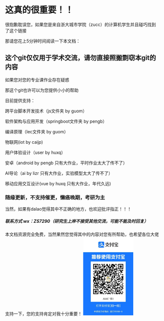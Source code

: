 # 这真的很重要！！

很抱歉耽误您，如果您是来自浙大城市学院（zucc）的计算机学生并且碰巧找到了这个链接

那请您花上5分钟时间阅读一下本文档：

## 这个git仅仅用于学术交流，请勿直接照搬剽窃本git的内容

如果您对您的专业课作业存在疑惑

那这个git也许可以为您提供小小的帮助

目前提供支持：

跨平台脚本开发技术（js文件夹 by guom）

软件架构与应用开发（springboot文件夹 by pengb）

编译原理（lec文件夹 by guom）

物联网(iot by caijp)

用户体验设计（user by huxq）

安卓（android by pengb  只有大作业，平时作业太大了传不了）

AI导论（ai by lizr 只有大作业，实验模型太大了传不了）

移动应用交互设计(vue by huxq 只有大作业，年代久远)

### 随缘更新，不支持催更，懒癌晚期，考研为主

当然，如果有dalao觉得其中不正确的地方，也欢迎批评指正！！！

##### 联系方式    wx：ZS7290（研究生上岸不接受其他交流，可能不能及时回复）

本文档资源完全免费，当然果然您觉得其中的内容对您有所帮助，也希望各位大佬支持一下，您的支持肯定对我十分重要！
<img src="https://github.com/aiai0603/zs_work/blob/master/alipay1.png" alt="image-20210330193208537" style="zoom:25%;" />

